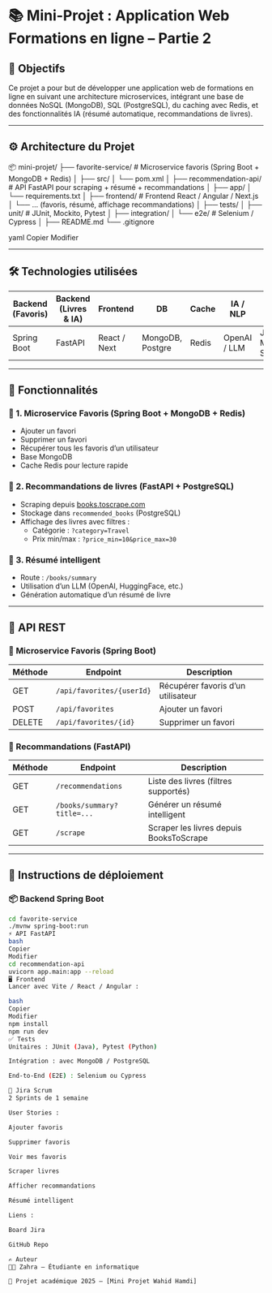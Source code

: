 # 📚 Mini-Projet : Application Web Formations en ligne – Partie 2

## 🎯 Objectifs

Ce projet a pour but de développer une application web de formations en ligne en suivant une architecture microservices, intégrant une base de données NoSQL (MongoDB), SQL (PostgreSQL), du caching avec Redis, et des fonctionnalités IA (résumé automatique, recommandations de livres).

---

## ⚙️ Architecture du Projet

📦 mini-projet/
├── favorite-service/ # Microservice favoris (Spring Boot + MongoDB + Redis)
│ ├── src/
│ └── pom.xml
│
├── recommendation-api/ # API FastAPI pour scraping + résumé + recommandations
│ ├── app/
│ └── requirements.txt
│
├── frontend/ # Frontend React / Angular / Next.js
│ └── ... (favoris, résumé, affichage recommandations)
│
├── tests/
│ ├── unit/ # JUnit, Mockito, Pytest
│ ├── integration/
│ └── e2e/ # Selenium / Cypress
│
├── README.md
└── .gitignore

yaml
Copier
Modifier

---

## 🛠️ Technologies utilisées

| Backend (Favoris) | Backend (Livres & IA) | Frontend     | DB               | Cache  | IA / NLP     | Tests                   |
|-------------------|------------------------|--------------|------------------|--------|--------------|--------------------------|
| Spring Boot       | FastAPI                | React / Next | MongoDB, Postgre | Redis  | OpenAI / LLM | JUnit, Mockito, Selenium |

---

## 🔐 Fonctionnalités

### 🎯 1. Microservice Favoris (Spring Boot + MongoDB + Redis)

- Ajouter un favori
- Supprimer un favori
- Récupérer tous les favoris d’un utilisateur
- Base MongoDB
- Cache Redis pour lecture rapide

### 🔎 2. Recommandations de livres (FastAPI + PostgreSQL)

- Scraping depuis [books.toscrape.com](https://books.toscrape.com)
- Stockage dans `recommended_books` (PostgreSQL)
- Affichage des livres avec filtres :
  - Catégorie : `?category=Travel`
  - Prix min/max : `?price_min=10&price_max=30`

### 🤖 3. Résumé intelligent

- Route : `/books/summary`
- Utilisation d’un LLM (OpenAI, HuggingFace, etc.)
- Génération automatique d’un résumé de livre

---

## 📌 API REST

### 📍 Microservice Favoris (Spring Boot)
| Méthode | Endpoint                    | Description                        |
|---------|-----------------------------|------------------------------------|
| GET     | `/api/favorites/{userId}`   | Récupérer favoris d’un utilisateur|
| POST    | `/api/favorites`            | Ajouter un favori                  |
| DELETE  | `/api/favorites/{id}`       | Supprimer un favori                |

### 📍 Recommandations (FastAPI)
| Méthode | Endpoint                      | Description                                 |
|---------|-------------------------------|---------------------------------------------|
| GET     | `/recommendations`            | Liste des livres (filtres supportés)        |
| GET     | `/books/summary?title=...`    | Générer un résumé intelligent               |
| GET     | `/scrape`                     | Scraper les livres depuis BooksToScrape     |

---

## 🚀 Instructions de déploiement

### 📦 Backend Spring Boot
```bash
cd favorite-service
./mvnw spring-boot:run
⚡ API FastAPI
bash
Copier
Modifier
cd recommendation-api
uvicorn app.main:app --reload
🖥️ Frontend
Lancer avec Vite / React / Angular :

bash
Copier
Modifier
npm install
npm run dev
✅ Tests
Unitaires : JUnit (Java), Pytest (Python)

Intégration : avec MongoDB / PostgreSQL

End-to-End (E2E) : Selenium ou Cypress

📌 Jira Scrum
2 Sprints de 1 semaine

User Stories :

Ajouter favoris

Supprimer favoris

Voir mes favoris

Scraper livres

Afficher recommandations

Résumé intelligent

Liens :

Board Jira

GitHub Repo

✍️ Auteur
👩‍💻 Zahra — Étudiante en informatique

📅 Projet académique 2025 – [Mini Projet Wahid Hamdi]
